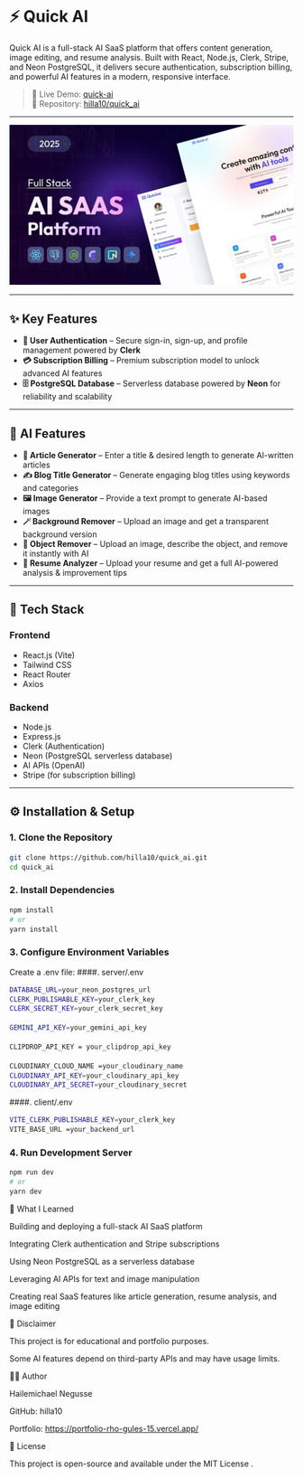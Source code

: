 # ⚡ Quick AI

Quick AI is a full-stack AI SaaS platform that offers content generation, image editing, and resume analysis.
Built with React, Node.js, Clerk, Stripe, and Neon PostgreSQL, it delivers secure authentication, subscription billing,
and powerful AI features in a modern, responsive interface.

> 🚀 Live Demo: [quick-ai](https://quick-ai-beta-eight.vercel.app/ai)  
> 📂 Repository: [hilla10/quick_ai](https://github.com/hilla10/quick_ai)

---

![Homepage](./maxresdefault.jpg)

---

## ✨ Key Features

- **🔐 User Authentication** – Secure sign-in, sign-up, and profile management powered by **Clerk**  
- **💳 Subscription Billing** – Premium subscription model to unlock advanced AI features  
- **🗄️ PostgreSQL Database** – Serverless database powered by **Neon** for reliability and scalability  

---

## 🧠 AI Features

- **📰 Article Generator** – Enter a title & desired length to generate AI-written articles  
- **✍️ Blog Title Generator** – Generate engaging blog titles using keywords and categories  
- **🖼️ Image Generator** – Provide a text prompt to generate AI-based images  
- **🪄 Background Remover** – Upload an image and get a transparent background version  
- **🎯 Object Remover** – Upload an image, describe the object, and remove it instantly with AI  
- **📄 Resume Analyzer** – Upload your resume and get a full AI-powered analysis & improvement tips  

---

## 🧰 Tech Stack

### Frontend
- React.js (Vite)
- Tailwind CSS
- React Router
- Axios

### Backend
- Node.js
- Express.js
- Clerk (Authentication)
- Neon (PostgreSQL serverless database)
- AI APIs (OpenAI)
- Stripe (for subscription billing)

---

## ⚙️ Installation & Setup

### 1. Clone the Repository
```bash
git clone https://github.com/hilla10/quick_ai.git
cd quick_ai

```
### 2. Install Dependencies
```bash
npm install
# or
yarn install

```
### 3. Configure Environment Variables
Create a .env file:
####. server/.env
```bash
DATABASE_URL=your_neon_postgres_url
CLERK_PUBLISHABLE_KEY=your_clerk_key
CLERK_SECRET_KEY=your_clerk_secret_key

GEMINI_API_KEY=your_gemini_api_key

CLIPDROP_API_KEY = your_clipdrop_api_key

CLOUDINARY_CLOUD_NAME =your_cloudinary_name
CLOUDINARY_API_KEY=your_cloudinary_api_key
CLOUDINARY_API_SECRET=your_cloudinary_secret
```
####. client/.env
```bash
VITE_CLERK_PUBLISHABLE_KEY=your_clerk_key
VITE_BASE_URL =your_backend_url
```
### 4. Run Development Server
```bash
npm run dev
# or
yarn dev
```
🧠 What I Learned

Building and deploying a full-stack AI SaaS platform

Integrating Clerk authentication and Stripe subscriptions

Using Neon PostgreSQL as a serverless database

Leveraging AI APIs for text and image manipulation

Creating real SaaS features like article generation, resume analysis, and image editing

📌 Disclaimer

This project is for educational and portfolio purposes.

Some AI features depend on third-party APIs and may have usage limits.

👨‍💻 Author

Hailemichael Negusse

GitHub: hilla10

Portfolio: https://portfolio-rho-gules-15.vercel.app/

📜 License

This project is open-source and available under the MIT License
.

  
